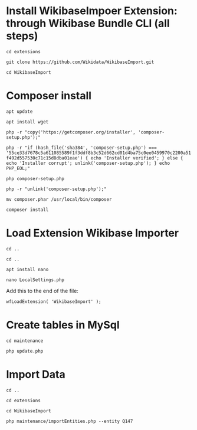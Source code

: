 Install WikibaseImpoer Extension: through Wikibase Bundle CLI 
(all steps)
====================================
``
cd extensions
``

``
git clone https://github.com/Wikidata/WikibaseImport.git
``

``
cd WikibaseImport
``

Composer install
================
``
apt update
``

``
apt install wget
``

``
php -r "copy('https://getcomposer.org/installer', 'composer-setup.php');"
``

``
php -r "if (hash_file('sha384', 'composer-setup.php') === '55ce33d7678c5a611085589f1f3ddf8b3c52d662cd01d4ba75c0ee0459970c2200a51f492d557530c71c15d8dba01eae') { echo 'Installer verified'; } else { echo 'Installer corrupt'; unlink('composer-setup.php'); } echo PHP_EOL;"
``

``
php composer-setup.php
``

``
php -r "unlink('composer-setup.php');"
``

``
mv composer.phar /usr/local/bin/composer
``

``
composer install
``

Load Extension Wikibase Importer
=====================
``
cd ..
``

``
cd ..
``

``
apt install nano
``

``
nano LocalSettings.php
``

Add this to the end of the file:

``
wfLoadExtension( 'WikibaseImport' );
``

Create tables in MySql
======================
``
cd maintenance
``

``
php update.php
``

Import Data
============
``
cd ..
``

``
cd extensions 
``

``
cd WikibaseImport
``

``
php maintenance/importEntities.php --entity Q147
``
